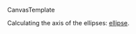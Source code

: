 ﻿CanvasTemplate

Calculating the axis of the ellipses: [ellipse](https://www.mathopenref.com/ellipseaxes.html).
